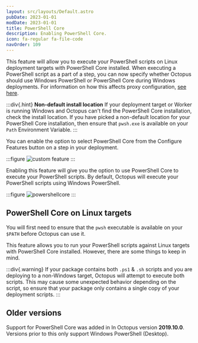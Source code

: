 ```yaml
---
layout: src/layouts/Default.astro
pubDate: 2023-01-01
modDate: 2023-01-01
title: PowerShell Core
description: Enabling PowerShell Core.
icon: fa-regular fa-file-code
navOrder: 109
---
```


This feature will allow you to execute your PowerShell scripts on Linux deployment targets with PowerShell Core installed. When executing a PowerShell script as a part of a step, you can now specify whether Octopus should use Windows PowerShell or PowerShell Core during Windows deployments. For information on how this affects proxy configuration, [see here](/docs/infrastructure/deployment-targets/proxy-support/#powershell-core-scripts).

:::div{.hint}
**Non-default install location**
If your deployment target or Worker is running Windows and Octopus can't find the PowerShell Core installation, check the install location.
If you have picked a non-default location for your PowerShell Core installation, then ensure that `pwsh.exe` is available on your `Path` Environment Variable.
:::

You can enable the option to select PowerShell Core from the Configure Features button on a step in your deployment.

:::figure
![custom feature](/docs/deployments/custom-scripts/images/customfeature.png)
:::

Enabling this feature will give you the option to use PowerShell Core to execute your PowerShell scripts. By default, Octopus will execute your PowerShell scripts using Windows PowerShell.

:::figure
![powershellcore](/docs/deployments/custom-scripts/images/powershellcore.png)
:::

## PowerShell Core on Linux targets

You will first need to ensure that the `pwsh` executable is available on your `$PATH` before Octopus can use it.

This feature allows you to run your PowerShell scripts against Linux targets with PowerShell Core installed. However, there are some things to keep in mind.

:::div{.warning}
If your package contains both `.ps1` & `.sh` scripts and you are deploying to a non-Windows target, Octopus will attempt to execute both scripts. This may cause some unexpected behavior depending on the script, so ensure that your package only contains a single copy of your deployment scripts.
:::

## Older versions

Support for PowerShell Core was added in In Octopus version **2019.10.0**. Versions prior to this only support Windows PowerShell (Desktop).
